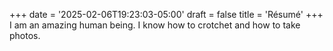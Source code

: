 +++
date = '2025-02-06T19:23:03-05:00'
draft = false
title = 'Résumé'
+++
I am an amazing human being. I know how to crotchet and how to take photos.